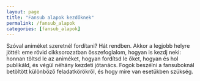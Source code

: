 ```yaml
---
layout: page
title: "Fansub alapok kezdőknek"
permalink: /fansub_alapok
categories: [fansub_alapok]
---
```

Szóval animéket szeretnél fordítani? Hát rendben.
Akkor a legjobb helyre jöttél: eme rövid cikksorozatban összefoglalom, hogyan is kezdj neki:
honnan töltsd le az animéket, hogyan fordítsd le őket, hogyan és hol publikáld, és végül néhány kezdeti jótanács.
Fogok beszélni a fansuboknál betöltött különböző feladatkörökről, és hogy mire van esetükben szükség.
